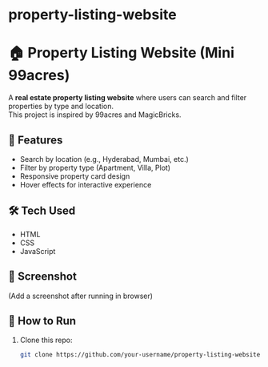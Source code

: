 # property-listing-website
# 🏠 Property Listing Website (Mini 99acres)

A **real estate property listing website** where users can search and filter properties by type and location.  
This project is inspired by 99acres and MagicBricks.

## 🚀 Features
- Search by location (e.g., Hyderabad, Mumbai, etc.)
- Filter by property type (Apartment, Villa, Plot)
- Responsive property card design
- Hover effects for interactive experience

## 🛠 Tech Used
- HTML
- CSS
- JavaScript

## 📸 Screenshot
(Add a screenshot after running in browser)

## 🔧 How to Run
1. Clone this repo:
   ```bash
   git clone https://github.com/your-username/property-listing-website.git
